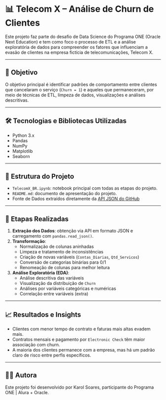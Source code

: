 # 📊 Telecom X – Análise de Churn de Clientes

Este projeto faz parte do desafio de Data Science do Programa ONE (Oracle Next Education) e tem como foco o processo de ETL e a análise exploratória de dados para compreender os fatores que influenciam a evasão de clientes na empresa fictícia de telecomunicações, Telecom X.

---

## 📌 Objetivo

O objetivo principal é identificar padrões de comportamento entre clientes que cancelaram o serviço (`Churn = 1`) e aqueles que permaneceram, por meio de técnicas de ETL, limpeza de dados, visualizações e análises descritivas.

---

## 🛠️ Tecnologias e Bibliotecas Utilizadas

- Python 3.x
- Pandas
- NumPy
- Matplotlib
- Seaborn

---

## 📂 Estrutura do Projeto

- `TelecomX_BR.ipynb`: notebook principal com todas as etapas do projeto.
- `README.md`: documento de apresentação do projeto.
- Fonte de Dados extraídos diretamente da [API JSON do GitHub](https://raw.githubusercontent.com/alura-cursos/challenge2-data-science/main/TelecomX_Data.json)

---

## 🧪 Etapas Realizadas

1. **Extração dos Dados**: obtenção via API em formato JSON e carregamento com `pandas.read_json()`.
2. **Transformação**:
   - Normalização de colunas aninhadas
   - Limpeza e tratamento de inconsistências
   - Criação de novas variáveis (`Contas_Diarias`, `Qtd_Servicos`)
   - Conversão de categorias binárias para 0/1
   - Renomeação de colunas para melhor leitura
3. **Análise Exploratória (EDA)**:
   - Análise descritiva das variáveis
   - Visualização da distribuição de `Churn`
   - Análises por variáveis categóricas e numéricas
   - Correlação entre variáveis (extra)

---

## 📈 Resultados e Insights

- Clientes com menor tempo de contrato e faturas mais altas evadem mais.
- Contratos mensais e pagamento por `Electronic Check` têm maior associação com churn.
- A maioria dos clientes permanece com a empresa, mas há um padrão claro de risco entre perfis específicos.

---

## 👨‍💻 Autora
Este projeto foi desenvolvido por Karol Soares, participante do Programa ONE | Alura + Oracle.
